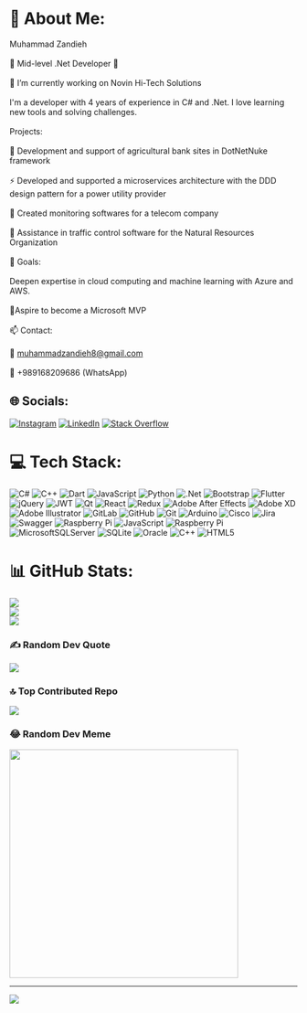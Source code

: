 # 💫 About Me:
Muhammad Zandieh<br><br>🌟 Mid-level .Net Developer 🌟<br><br>🔭 I’m currently working on Novin Hi-Tech Solutions<br><br>I'm a developer with 4 years of experience in C# and .Net. I love learning new tools and solving challenges.<br><br>Projects:<br><br>🌾 Development and support of agricultural bank sites in DotNetNuke framework<br><br>⚡ Developed and supported a microservices architecture with the DDD design pattern for a power utility provider<br><br>📡 Created monitoring softwares for a telecom company<br><br>🚦 Assistance in traffic control software for the Natural Resources Organization<br><br>🔮 Goals:<br><br>Deepen expertise in cloud computing and machine learning with Azure and AWS.<br><br>🚀Aspire to become a Microsoft MVP<br><br>📫 Contact:<br><br>📧 muhammadzandieh8@gmail.com<br><br>📱 +989168209686 (WhatsApp)


## 🌐 Socials:
[![Instagram](https://img.shields.io/badge/Instagram-%23E4405F.svg?logo=Instagram&logoColor=white)](https://instagram.com/@muhammadzandieh) [![LinkedIn](https://img.shields.io/badge/LinkedIn-%230077B5.svg?logo=linkedin&logoColor=white)](https://linkedin.com/in/seyedmohammadzandieh) [![Stack Overflow](https://img.shields.io/badge/-Stackoverflow-FE7A16?logo=stack-overflow&logoColor=white)](https://stackoverflow.com/users/17500474) 

# 💻 Tech Stack:
![C#](https://img.shields.io/badge/c%23-%23239120.svg?style=for-the-badge&logo=csharp&logoColor=white) ![C++](https://img.shields.io/badge/c++-%2300599C.svg?style=for-the-badge&logo=c%2B%2B&logoColor=white) ![Dart](https://img.shields.io/badge/dart-%230175C2.svg?style=for-the-badge&logo=dart&logoColor=white) ![JavaScript](https://img.shields.io/badge/javascript-%23323330.svg?style=for-the-badge&logo=javascript&logoColor=%23F7DF1E) ![Python](https://img.shields.io/badge/python-3670A0?style=for-the-badge&logo=python&logoColor=ffdd54) ![.Net](https://img.shields.io/badge/.NET-5C2D91?style=for-the-badge&logo=.net&logoColor=white) ![Bootstrap](https://img.shields.io/badge/bootstrap-%238511FA.svg?style=for-the-badge&logo=bootstrap&logoColor=white) ![Flutter](https://img.shields.io/badge/Flutter-%2302569B.svg?style=for-the-badge&logo=Flutter&logoColor=white) ![jQuery](https://img.shields.io/badge/jquery-%230769AD.svg?style=for-the-badge&logo=jquery&logoColor=white) ![JWT](https://img.shields.io/badge/JWT-black?style=for-the-badge&logo=JSON%20web%20tokens) ![Qt](https://img.shields.io/badge/Qt-%23217346.svg?style=for-the-badge&logo=Qt&logoColor=white) ![React](https://img.shields.io/badge/react-%2320232a.svg?style=for-the-badge&logo=react&logoColor=%2361DAFB) ![Redux](https://img.shields.io/badge/redux-%23593d88.svg?style=for-the-badge&logo=redux&logoColor=white) ![Adobe After Effects](https://img.shields.io/badge/Adobe%20After%20Effects-9999FF.svg?style=for-the-badge&logo=Adobe%20After%20Effects&logoColor=white) ![Adobe XD](https://img.shields.io/badge/Adobe%20XD-470137?style=for-the-badge&logo=Adobe%20XD&logoColor=#FF61F6) ![Adobe Illustrator](https://img.shields.io/badge/adobe%20illustrator-%23FF9A00.svg?style=for-the-badge&logo=adobe%20illustrator&logoColor=white) ![GitLab](https://img.shields.io/badge/gitlab-%23181717.svg?style=for-the-badge&logo=gitlab&logoColor=white) ![GitHub](https://img.shields.io/badge/github-%23121011.svg?style=for-the-badge&logo=github&logoColor=white) ![Git](https://img.shields.io/badge/git-%23F05033.svg?style=for-the-badge&logo=git&logoColor=white) ![Arduino](https://img.shields.io/badge/-Arduino-00979D?style=for-the-badge&logo=Arduino&logoColor=white) ![Cisco](https://img.shields.io/badge/cisco-%23049fd9.svg?style=for-the-badge&logo=cisco&logoColor=black) ![Jira](https://img.shields.io/badge/jira-%230A0FFF.svg?style=for-the-badge&logo=jira&logoColor=white) ![Swagger](https://img.shields.io/badge/-Swagger-%23Clojure?style=for-the-badge&logo=swagger&logoColor=white) ![Raspberry Pi](https://img.shields.io/badge/-RaspberryPi-C51A4A?style=for-the-badge&logo=Raspberry-Pi) ![JavaScript](https://img.shields.io/badge/javascript-%23323330.svg?style=for-the-badge&logo=javascript&logoColor=%23F7DF1E) ![Raspberry Pi](https://img.shields.io/badge/-RaspberryPi-C51A4A?style=for-the-badge&logo=Raspberry-Pi) ![MicrosoftSQLServer](https://img.shields.io/badge/Microsoft%20SQL%20Server-CC2927?style=for-the-badge&logo=microsoft%20sql%20server&logoColor=white) ![SQLite](https://img.shields.io/badge/sqlite-%2307405e.svg?style=for-the-badge&logo=sqlite&logoColor=white) ![Oracle](https://img.shields.io/badge/Oracle-F80000?style=for-the-badge&logo=oracle&logoColor=white) ![C++](https://img.shields.io/badge/c++-%2300599C.svg?style=for-the-badge&logo=c%2B%2B&logoColor=white) ![HTML5](https://img.shields.io/badge/html5-%23E34F26.svg?style=for-the-badge&logo=html5&logoColor=white)
# 📊 GitHub Stats:
![](https://github-readme-stats.vercel.app/api?username=muhammadzandieh8&theme=dark&hide_border=false&include_all_commits=true&count_private=false)<br/>
![](https://github-readme-streak-stats.herokuapp.com/?user=muhammadzandieh8&theme=dark&hide_border=false)<br/>
![](https://github-readme-stats.vercel.app/api/top-langs/?username=muhammadzandieh8&theme=dark&hide_border=false&include_all_commits=true&count_private=false&layout=compact)

### ✍️ Random Dev Quote
![](https://quotes-github-readme.vercel.app/api?type=horizontal&theme=dark)

### 🔝 Top Contributed Repo
![](https://github-contributor-stats.vercel.app/api?username=muhammadzandieh8&limit=5&theme=dark&combine_all_yearly_contributions=true)

### 😂 Random Dev Meme
<img src='https://memer-new.vercel.app/' style="height: 400px;"/>

---
[![](https://visitcount.itsvg.in/api?id=muhammadzandieh8&icon=0&color=0)](https://visitcount.itsvg.in)

<!-- Proudly created with GPRM ( https://gprm.itsvg.in ) -->
